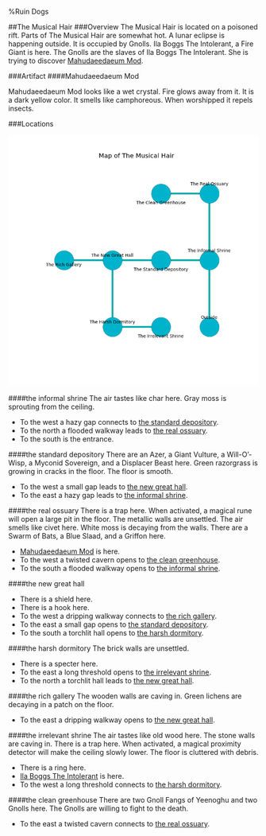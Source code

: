 %Ruin Dogs

##The Musical Hair
###Overview
The Musical Hair is located on a poisoned rift. Parts of The Musical Hair are somewhat hot. A lunar eclipse is happening outside. It is occupied by Gnolls. <a name="Ila-Boggs-The-Intolerant"></a>Ila Boggs The Intolerant, a Fire Giant is here. The Gnolls are the slaves of Ila Boggs The Intolerant. She  is trying to discover [Mahudaeedaeum Mod](#Mahudaeedaeum-Mod). 



###Artifact
####<a name="Mahudaeedaeum-Mod"></a>Mahudaeedaeum Mod


Mahudaeedaeum Mod looks like a wet crystal. Fire glows away from it. It is a dark yellow color. It smells like camphoreous. When worshipped it repels insects. 





###Locations


![](../v2/images/The-Musical-Hair.png)

####<a name="the-informal-shrine"></a>the informal shrine
The air tastes like char here. Gray moss is sprouting from the ceiling. 



* To the west a hazy gap connects to [the standard depository](#the-standard-depository).
* To the north a flooded walkway leads to [the real ossuary](#the-real-ossuary).
* To the south is the entrance.


####<a name="the-standard-depository"></a>the standard depository
There are an Azer, a Giant Vulture, a Will-O’-Wisp, a Myconid Sovereign, and a Displacer Beast here. Green razorgrass is growing in cracks in the floor. The floor is smooth. 



* To the west a small gap leads to [the new great hall](#the-new-great-hall).
* To the east a hazy gap leads to [the informal shrine](#the-informal-shrine).


####<a name="the-real-ossuary"></a>the real ossuary
There is a trap here. When activated, a magical rune will open a large pit in the floor. The metallic walls are unsettled. The air smells like civet here. White moss is decaying from the walls. There are a Swarm of Bats, a Blue Slaad, and a Griffon here. 



* [Mahudaeedaeum Mod](#Mahudaeedaeum-Mod) is here.
* To the west a twisted cavern opens to [the clean greenhouse](#the-clean-greenhouse).
* To the south a flooded walkway opens to [the informal shrine](#the-informal-shrine).


####<a name="the-new-great-hall"></a>the new great hall




* There is a shield here.
* There is a hook here.
* To the west a dripping walkway connects to [the rich gallery](#the-rich-gallery).
* To the east a small gap opens to [the standard depository](#the-standard-depository).
* To the south a torchlit hall opens to [the harsh dormitory](#the-harsh-dormitory).


####<a name="the-harsh-dormitory"></a>the harsh dormitory
The brick walls are unsettled. 



* There is a specter here.
* To the east a long threshold opens to [the irrelevant shrine](#the-irrelevant-shrine).
* To the north a torchlit hall leads to [the new great hall](#the-new-great-hall).


####<a name="the-rich-gallery"></a>the rich gallery
The wooden walls are caving in. Green lichens are decaying in a patch on the floor. 



* To the east a dripping walkway opens to [the new great hall](#the-new-great-hall).


####<a name="the-irrelevant-shrine"></a>the irrelevant shrine
The air tastes like old wood here. The stone walls are caving in. There is a trap here. When activated, a magical proximity detector will make the ceiling slowly lower. The floor is cluttered with debris. 



* There is a ring here.
* [Ila Boggs The Intolerant](#Ila-Boggs-The-Intolerant) is here.
* To the west a long threshold connects to [the harsh dormitory](#the-harsh-dormitory).


####<a name="the-clean-greenhouse"></a>the clean greenhouse
There are two Gnoll Fangs of Yeenoghu and two Gnolls here. The Gnolls are willing to fight to the death. 



* To the east a twisted cavern connects to [the real ossuary](#the-real-ossuary).


